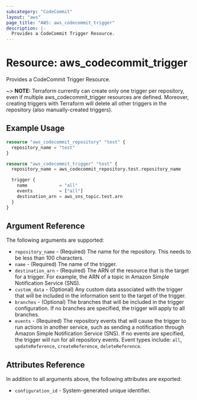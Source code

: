 ```yaml
---
subcategory: "CodeCommit"
layout: "aws"
page_title: "AWS: aws_codecommit_trigger"
description: |-
  Provides a CodeCommit Trigger Resource.
---
```


# Resource: aws_codecommit_trigger

Provides a CodeCommit Trigger Resource.

~> **NOTE:** Terraform currently can create only one trigger per repository, even if multiple aws_codecommit_trigger resources are defined. Moreover, creating triggers with Terraform will delete all other triggers in the repository (also manually-created triggers).

## Example Usage

```terraform
resource "aws_codecommit_repository" "test" {
  repository_name = "test"
}

resource "aws_codecommit_trigger" "test" {
  repository_name = aws_codecommit_repository.test.repository_name

  trigger {
    name            = "all"
    events          = ["all"]
    destination_arn = aws_sns_topic.test.arn
  }
}
```

## Argument Reference

The following arguments are supported:

* `repository_name` - (Required) The name for the repository. This needs to be less than 100 characters.
* `name` - (Required) The name of the trigger.
* `destination_arn` - (Required) The ARN of the resource that is the target for a trigger. For example, the ARN of a topic in Amazon Simple Notification Service (SNS).
* `custom_data` - (Optional) Any custom data associated with the trigger that will be included in the information sent to the target of the trigger.
* `branches` - (Optional) The branches that will be included in the trigger configuration. If no branches are specified, the trigger will apply to all branches.
* `events` - (Required) The repository events that will cause the trigger to run actions in another service, such as sending a notification through Amazon Simple Notification Service (SNS). If no events are specified, the trigger will run for all repository events. Event types include: `all`, `updateReference`, `createReference`, `deleteReference`.

## Attributes Reference

In addition to all arguments above, the following attributes are exported:

* `configuration_id` - System-generated unique identifier.

<!-- cache-key: cdktf-0.17.0-pre.15 input-026e8404f4849ccb5602a215340ce907bd58654b0a0ead7837c96145aeee4e6e -->